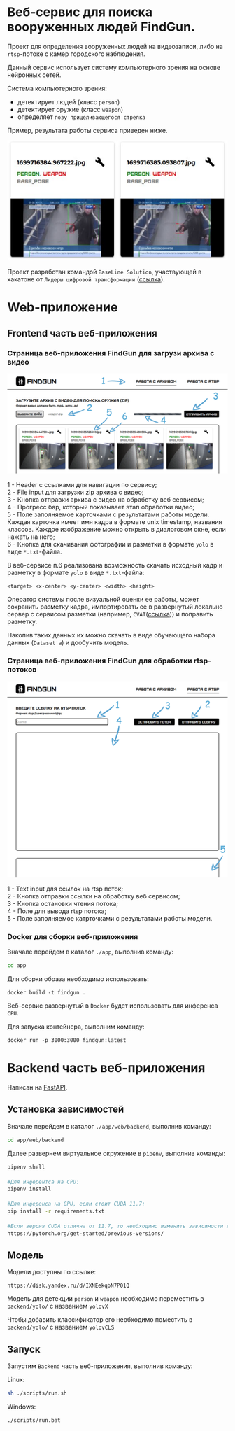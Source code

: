 # Веб-сервис для поиска вооруженных людей FindGun.

Проект для определения вооруженных людей на видеозаписи, либо на `rtsp`-потоке с камер городского наблюдения.

Данный сервис использует систему компьютерного зрения на основе нейронных сетей.

Система компьютерного зрения:

* детектирует людей (класс `person`)
* детектирует оружие (класс `weapon`)
* определяет `позу прицеливающегося стрелка`

Пример, результата работы сервиса приведен ниже.

![Index Image](/repo_pics/shooter_detection.jpg)

Проект разработан командой `BaseLine Solution`, участвующей в хакатоне от `Лидеры цифровой трансформации` ([ссылка](https://i.moscow/lct/krasnodar?utm_source=socseti_aim&utm_medium=aim&utm_campaign=smm#faq)).

# Web-приложение

## Frontend часть веб-приложения

### Страница веб-приложения FindGun для загрузи архива с видео

![Index Image](/app/readme_image/index.png)


1 - Header с ссылками для навигации по сервису;  
2 - File input для загрузки zip архива с видео;  
3 - Кнопка отправки архива с видео на обработку веб сервисом;  
4 - Прогресс бар, который показывает этап обработки видео;  
5 - Поле заполняемое карточками с результатами работы модели. Каждая карточка имеет имя кадра в формате unix timestamp, названия классов. Каждое изображение можно открыть в диалоговом окне, если нажать на него;  
6 - Кнопка для скачивания фотографии и разметки в формате `yolo` в виде `*.txt`-файла.

В веб-сервисе п.6 реализована возможность скачать исходный кадр и разметку в формате `yolo` в виде `*.txt`-файла:

```
<target> <x-center> <y-center> <width> <height>
```

Оператор системы после визуальной оценки ее работы, может сохранить разметку кадра, импортировать ее в развернутый локально сервер с сервисом разметки (например, `CVAT`([ссылка](https://www.cvat.ai/))) и поправить разметку.

Накопив таких данных их можно скачать в виде обучающего набора данных (`Dataset'a`) и дообучить модель.


### Страница веб-приложения FindGun для обработки rtsp-потоков

![Rtsp Image](/app/readme_image/rtsp.png?raw=true)

1 - Text input для ссылок на rtsp поток;  
2 - Кнопка отправки ссылки на обработку веб сервисом;  
3 - Кнопка остановки чтения потока;  
4 - Поле для вывода rtsp потока;  
5 - Поле заполняемое катрточками с результатами работы модели.

### Docker для сборки веб-приложения

Вначале перейдем в каталог `./app`, выполнив команду:
```bash
cd app
```

Для сборки образа необходимо использовать:
```
docker build -t findgun .
```  
Веб-сервис развернутый в `Docker` будет использовать для инференса `CPU`.

Для запуска контейнера, выполним команду:
```
docker run -p 3000:3000 findgun:latest
```  

# Backend часть веб-приложения

Написан на [FastAPI](https://fastapi.tiangolo.com).


## Установка зависимостей

Вначале перейдем в каталог `./app/web/backend`, выполнив команду:
```bash
cd app/web/backend
```

Далее развернем виртуальное окружение в `pipenv`, выполнив команды:

```bash
pipenv shell

#Для инферентса на CPU:
pipenv install

#Для инференса на GPU, если стоит CUDA 11.7:
pip install -r requirements.txt

#Если версия CUDA отлична от 11.7, то необходимо изменить зависимости в requirements.txt:
https://pytorch.org/get-started/previous-versions/
```

## Модель

Модели доступны по ссылке:

```
https://disk.yandex.ru/d/IXNEekqbN7P01Q
```

Модель для детекции `person` и `weapon`
необходимо переместить в `backend/yolo/` с названием `yolovX`

Чтобы добавить классификатор его необходимо поместить в `backend/yolo/`
c названием `yolovCLS`

## Запуск

Запустим `Backend` часть веб-приложения, выполнив команду:

Linux:
```bash
sh ./scripts/run.sh
```
  

Windows:  
```bash
./scripts/run.bat
```


